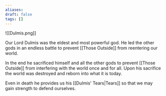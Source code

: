 ```yaml
---
aliases: 
draft: false
tags: []
---
```


![[Dulmis.png]]

Our Lord Dulmis was the eldest and most powerful god. He led the other gods in an endless battle to prevent [[Those Outside]] from reentering our world.

In the end he sacrificed himself and all the other gods to prevent [[Those Outside]] from interfering with the world once and for all. Upon his sacrifice the world was destroyed and reborn into what it is today.

Even in death he provides us his [[Dulmis' Tears|Tears]] so that we may gain strength to defend ourselves.
